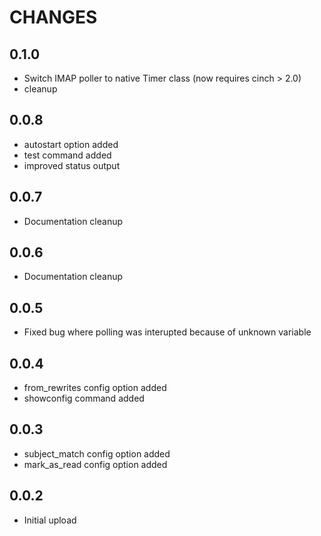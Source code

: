 # CHANGES
## 0.1.0
- Switch IMAP poller to native Timer class (now requires cinch > 2.0)
- cleanup
## 0.0.8
- autostart option added
- test command added
- improved status output

## 0.0.7
- Documentation cleanup
## 0.0.6
- Documentation cleanup
## 0.0.5
- Fixed bug where polling was interupted because of unknown variable
## 0.0.4
- from_rewrites config option added
- showconfig command added
## 0.0.3
- subject_match config option added
- mark_as_read config option added
## 0.0.2
- Initial upload

